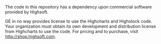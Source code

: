 The code in this repository has a dependency upon commercial software provided by Highsoft.

GE in no way provides license to use the Highcharts and Highstock code. Your organization must obtain its own development and distribution license from Highcharts to use the code. For pricing and to purchase, visit http://shop.highsoft.com.
